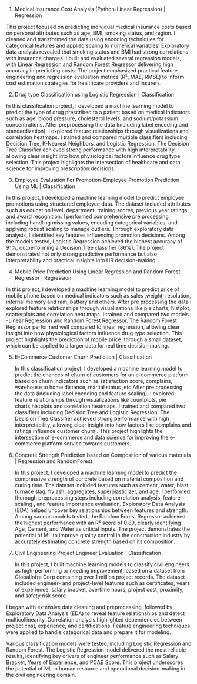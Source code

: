 1)  Medical Insurance Cost Analysis (Python-Linear Regression)    |  Regression 

This project focused on predicting individual medical insurance costs based on personal attributes such as age, BMI, smoking status, and region. I cleaned and transformed the data using encoding techniques for categorical features and applied scaling to numerical variables. Exploratory data analysis revealed that smoking status and BMI had strong correlations with insurance charges. I built and evaluated several regression models, with Linear Regression and Random Forest Regressor delivering high accuracy in predicting costs. The project emphasized practical feature engineering and regression evaluation metrics (R², MAE, RMSE) to inform cost estimation strategies for healthcare providers and insurers.


2)  Drug type Classification using Logistic Regression             |  Classification

In this classification project, I developed a machine learning model to predict the type of drug prescribed to a patient based on medical indicators such as age, blood pressure, cholesterol levels, and sodium/potassium concentrations. After preprocessing the data (including label encoding and standardization), I explored feature relationships through visualizations and correlation heatmaps. I trained and compared multiple classifiers including Decision Tree, K-Nearest Neighbors, and Logistic Regression. The Decision Tree Classifier achieved strong performance with high interpretability, allowing clear insight into how physiological factors influence drug type selection. This project highlights the intersection of healthcare and data science for improving prescription decisions.



3) Employee Evaluation For Promotion-Employee Promotion Prediction Using ML     |  Classification

In this project, I developed a machine learning model to predict employee promotions using structured employee data. The dataset included attributes such as education level, department, training scores, previous year ratings, and award recognition. I performed comprehensive pre processing including handling missing values, encoding categorical variables, and applying robust scaling to manage outliers. Through exploratory data analysis, I identified key features influencing promotion decisions. Among the models tested, Logistic Regression achieved the highest accuracy of 91%, outperforming a Decision Tree classifier (86%). The project demonstrated not only strong predictive performance but also interpretability and practical insights into HR decision-making.


4) Mobile Price Prediction Using Linear Regression and Random Forest Regressor    | Regression

In this project, I developed a machine learning model to predict price of mobile phone  based on medical indicators such as sales ,weight, resolution, internal memory and ram, battery and others. After pre processing the data I explored feature relationships through visualizations like pie charts, histplot, scatterplots and correlation heat maps. I trained and compared two models -Linear Regression and Random Forest Regressor. The Random Forest Regressor  performed well  compared to linear regression, allowing clear insight into how physiological factors influence drug type selection. This project highlights the prediction of mobile price ,through a small dataset,  which can be applied to a larger data for real time decision making.

5) E-Commerce Customer Churn Prediction        |    Classification

   In this classification project, I developed a machine learning model to predict the chances of churn of customers for an e-commerce platform based on churn indicators such as satisfaction score, complains, warehouse to home distance, marital status ,etc.After pre processing the data (including label encoding and feature scaling), I explored feature relationships through visualizations like countplots, pie charts,histplots and correlation heatmaps. I trained and compared two classifiers including Decision Tree and Logistic Regression. The Decision Tree Classifier achieved strong performance with high interpretability, allowing clear insight into how  factors  like complains and ratings influence  customer churn . This project highlights the intersection of e-commerce and data science for improving the e-commerce platform  service towards customers.


6) Concrete Strength Prediction based on Composition of various materials   |   Regression and RandomForest

   In this project, I developed a machine learning model to predict the compressive strength of concrete based on material composition and curing time. The dataset included features such as cement, water, blast furnace slag, fly ash, aggregates, superplasticizer, and age. I performed thorough preprocessing steps including correlation analysis, feature scaling , and feature importance evaluation. Exploratory Data Analysis (EDA) helped uncover key relationships between features and strength. Among various models tested, the Random Forest Regressor achieved the highest performance with an R² score of 0.89, clearly identifying Age, Cement, and Water as critical inputs. The project demonstrates the potential of ML to improve quality control in the construction industry by accurately estimating concrete strength based on its composition.

7) Civil Engineering Project Engineer Evaluation |  Classification

   In this project, I built machine learning models to classify civil engineers as high-performing or needing improvement, based on a dataset from GlobalInfra Corp containing over 1 million project records. The dataset included engineer- and project-level features such as certificates, years of experience, salary bracket, overtime hours, project cost, proximity, and safety risk score.

I began with extensive data cleaning and preprocessing, followed by Exploratory Data Analysis (EDA) to reveal feature relationships and detect multicollinearity. Correlation analysis highlighted dependencies between project cost, experience, and certifications. Feature engineering  techniques were applied to handle categorical data and prepare it for modeling.

Various classification models were tested, including Logistic Regression and Random Forest. The Logistic Regression model  delivered the most reliable results, identifying key drivers of engineer performance such as Salary Bracket, Years of Experience, and PCAB Score. This project underscores the potential of ML in human resource and operational decision-making in the civil engineering domain.

























